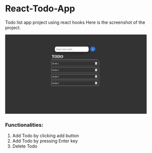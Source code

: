 # React-Todo-App
Todo list app project using react hooks
Here is the screenshot of the project.

<img width="457" alt="image" src="to-do-img.png">

<h3>Functionalities:</h3>
<ol>
  <li> Add Todo by clicking add button</li>
  <li> Add Todo by pressing Enter key</li>
  <li> Delete Todo</li>
 </ol>